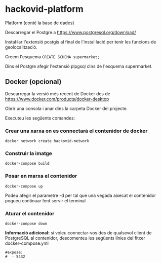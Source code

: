 # hackovid-platform
Platform (conté la base de dades)

Descarregar el Postgre a https://www.postgresql.org/download/ 

Instal·lar l'extensió postgis al final de l'instal·lació per tenir les funcions de geolocalització.

Creem l'esquema `CREATE SCHEMA supermarket;`

Dins el Postgre afegir l'extensió plpgsql dins de l'esquema supermarket.


## Docker (opcional)

Descarregar la versió més recent de Docker des de https://www.docker.com/products/docker-desktop

Obrir una consola i anar dins la carpeta Docker del projecte.

Executeu les següents comandes:

### Crear una xarxa on es connectarà el contenidor de docker
``` shell
docker network create hackovid-network
```

### Construir la imatge
``` shell
docker-compose build
```

### Posar en marxa el contenidor
``` shell
docker-compose up
```
Podeu afegir el parametre -d per tal que una vegada aixecat el contenidor pogueu continuar fent servir el terminal

### Aturar el contenidor
``` shell
docker-compose down
```

**Informació adicional:** si voleu connectar-vos des de qualsevol client de PostgreSQL al contenidor, descomenteu les següents línies del fitxer docker-compose.yml
```shell
#expose:
#  - 5432
```
